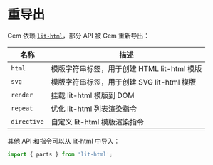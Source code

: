 # 重导出

Gem 依赖 [`lit-html`](https://github.com/Polymer/lit-html)，部分 API 被 Gem 重新导出：

| 名称        | 描述                                        |
| ----------- | ------------------------------------------- |
| `html`      | 模版字符串标签，用于创建 HTML lit-html 模版 |
| `svg`       | 模版字符串标签，用于创建 SVG lit-html 模版  |
| `render`    | 挂载 lit-html 模版到 DOM                    |
| `repeat`    | 优化 lit-html 列表渲染指令                  |
| `directive` | 自定义 lit-html 模版渲染指令                |

其他 API 和指令可以从 lit-html 中导入：

```js
import { parts } from 'lit-html';
```
